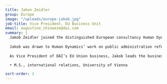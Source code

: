 ```yaml
---
title: Jakon Zeidler
group: Europe
image: "/uploads/europe-jakob.jpg"
job-title: Vice President, EU Business Unit
email: augustine_chinweze@dai.com
summary: |
  Jakob Zeidler joined the distinguished European consultancy Human Dynamics in 2006 and progressively assumed more responsible roles within the company and its Implementation Department, which he led from 2015 through DAI’s acquisition of Human Dynamics in 2019. He was appointed to lead DAI’s combined EU Business Unit in 2020.
  
  Jakob was drawn to Human Dynamics’ work on public administration reform in the Western Balkans, a topic he was researching in Serbia through a university exchange programme. Following a short stint in business development, he joined the Implementation Department in 2007 and managed numerous projects in the areas of public administration reform, local development, and agriculture, working in Africa, the Middle East, and Eastern Europe. As Head of Department, he and his team of project directors were responsible for, among others, several of the European Commission’s flagship projects in climate change in the Middle East and North Africa region, local development in Pakistan, security in West Africa/ECOWAS, and financial sector reform in Ukraine. 
  
  As Vice President of DAI’s EU Union business, Jakob leads the business unit’s integration, growth, and diversification. Based in Vienna, Jakob oversees roughly 100 staff.

  •	M.S., international relations, University of Vienna

sort-order: 1
---
```



